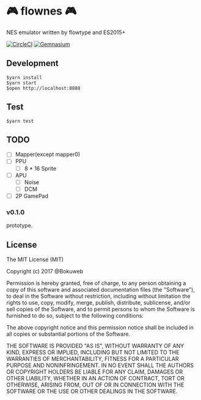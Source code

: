 # 🎮 flownes 🎮 

NES emulator written by flowtype and ES2015+

[![CircleCI](https://circleci.com/gh/bokuweb/flownes.svg?style=svg)](https://circleci.com/gh/bokuweb/flownes)
[![Gemnasium](https://img.shields.io/gemnasium/mathiasbynens/he.svg)]()

## Development

```
$yarn install
$yarn start
$open http://localhost:8888
```

## Test

```
$yarn test
```

## TODO

- [ ] Mapper(except mapper0)
- [ ] PPU
  - [ ] 8 * 16 Sprite
- [ ] APU
  - [ ] Noise
  - [ ] DCM
- [ ] 2P GamePad  

### v0.1.0

prototype.

## License

The MIT License (MIT)

Copyright (c) 2017 @Bokuweb

Permission is hereby granted, free of charge, to any person obtaining a copy of this software and associated documentation files (the "Software"), to deal in the Software without restriction, including without limitation the rights to use, copy, modify, merge, publish, distribute, sublicense, and/or sell copies of the Software, and to permit persons to whom the Software is furnished to do so, subject to the following conditions:

The above copyright notice and this permission notice shall be included in all copies or substantial portions of the Software.

THE SOFTWARE IS PROVIDED "AS IS", WITHOUT WARRANTY OF ANY KIND, EXPRESS OR IMPLIED, INCLUDING BUT NOT LIMITED TO THE WARRANTIES OF MERCHANTABILITY, FITNESS FOR A PARTICULAR PURPOSE AND NONINFRINGEMENT. IN NO EVENT SHALL THE AUTHORS OR COPYRIGHT HOLDERS BE LIABLE FOR ANY CLAIM, DAMAGES OR OTHER LIABILITY, WHETHER IN AN ACTION OF CONTRACT, TORT OR OTHERWISE, ARISING FROM, OUT OF OR IN CONNECTION WITH THE SOFTWARE OR THE USE OR OTHER DEALINGS IN THE SOFTWARE.